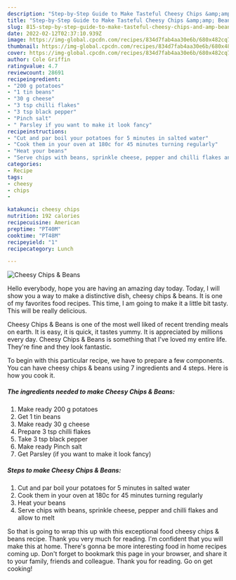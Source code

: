 ```yaml
---
description: "Step-by-Step Guide to Make Tasteful Cheesy Chips &amp;amp; Beans"
title: "Step-by-Step Guide to Make Tasteful Cheesy Chips &amp;amp; Beans"
slug: 815-step-by-step-guide-to-make-tasteful-cheesy-chips-and-amp-beans
date: 2022-02-12T02:37:10.939Z
image: https://img-global.cpcdn.com/recipes/834d7fab4aa30e6b/680x482cq70/cheesy-chips-beans-recipe-main-photo.jpg
thumbnail: https://img-global.cpcdn.com/recipes/834d7fab4aa30e6b/680x482cq70/cheesy-chips-beans-recipe-main-photo.jpg
cover: https://img-global.cpcdn.com/recipes/834d7fab4aa30e6b/680x482cq70/cheesy-chips-beans-recipe-main-photo.jpg
author: Cole Griffin
ratingvalue: 4.7
reviewcount: 28691
recipeingredient:
- "200 g potatoes"
- "1 tin beans"
- "30 g cheese"
- "3 tsp chilli flakes"
- "3 tsp black pepper"
- "Pinch salt"
- " Parsley if you want to make it look fancy"
recipeinstructions:
- "Cut and par boil your potatoes for 5 minutes in salted water"
- "Cook them in your oven at 180c for 45 minutes turning regularly"
- "Heat your beans"
- "Serve chips with beans, sprinkle cheese, pepper and chilli flakes and allow to melt"
categories:
- Recipe
tags:
- cheesy
- chips
- 

katakunci: cheesy chips  
nutrition: 192 calories
recipecuisine: American
preptime: "PT40M"
cooktime: "PT48M"
recipeyield: "1"
recipecategory: Lunch

---
```



![Cheesy Chips &amp; Beans](https://img-global.cpcdn.com/recipes/834d7fab4aa30e6b/680x482cq70/cheesy-chips-beans-recipe-main-photo.jpg)

Hello everybody, hope you are having an amazing day today. Today, I will show you a way to make a distinctive dish, cheesy chips &amp; beans. It is one of my favorites food recipes. This time, I am going to make it a little bit tasty. This will be really delicious.



Cheesy Chips &amp; Beans is one of the most well liked of recent trending meals on earth. It is easy, it is quick, it tastes yummy. It is appreciated by millions every day. Cheesy Chips &amp; Beans is something that I've loved my entire life. They're fine and they look fantastic.


To begin with this particular recipe, we have to prepare a few components. You can have cheesy chips &amp; beans using 7 ingredients and 4 steps. Here is how you cook it.

<!--inarticleads1-->

##### The ingredients needed to make Cheesy Chips &amp; Beans:

1. Make ready 200 g potatoes
1. Get 1 tin beans
1. Make ready 30 g cheese
1. Prepare 3 tsp chilli flakes
1. Take 3 tsp black pepper
1. Make ready Pinch salt
1. Get  Parsley (if you want to make it look fancy)




<!--inarticleads2-->

##### Steps to make Cheesy Chips &amp; Beans:

1. Cut and par boil your potatoes for 5 minutes in salted water
1. Cook them in your oven at 180c for 45 minutes turning regularly
1. Heat your beans
1. Serve chips with beans, sprinkle cheese, pepper and chilli flakes and allow to melt




So that is going to wrap this up with this exceptional food cheesy chips &amp; beans recipe. Thank you very much for reading. I'm confident that you will make this at home. There's gonna be more interesting food in home recipes coming up. Don't forget to bookmark this page in your browser, and share it to your family, friends and colleague. Thank you for reading. Go on get cooking!

